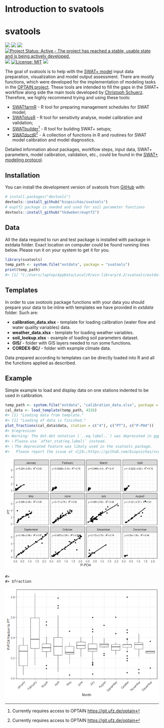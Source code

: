 Introduction to svatools
================

# svatools

[![](https://img.shields.io/badge/devel%20version-0.0.2-gold.svg)](https://github.com/biopsichas/svatools)
[![](https://img.shields.io/github/last-commit/biopsichas/svatools.svg)](https://github.com/biopsichas/svatools/commits/green)
[![](https://img.shields.io/badge/lifecycle-stable-brightgreen.svg)](https://lifecycle.r-lib.org/articles/stages.html#stable)
[![Project Status: Active - The project has reached a stable, usable
state and is being actively
developed.](https://www.repostatus.org/badges/latest/active.svg)](https://www.repostatus.org/#active)
[![](https://img.shields.io/github/languages/code-size/biopsichas/svatools.svg)](https://github.com/biopsichas/svatools)
[![License:
MIT](https://img.shields.io/badge/license-MIT-blue.svg)](https://cran.r-project.org/web/licenses/MIT)
[![](https://img.shields.io/badge/doi-10.5281/zenodo.7436013-yellow.svg)](https://doi.org/10.5281/zenodo.7436013)

The goal of svatools is to help with the [SWAT+
model](https://swat.tamu.edu/software/plus/) input data preparation,
visualization and model output assessment. There are mostly functions,
which were developed for the implementation of modeling tasks in the
[OPTAIN project](https://www.optain.eu/). These tools are intended to
fill the gaps in the SWAT+ workflow along side the main tools developed
by [Christoph Schuerz](https://www.ufz.de/index.php?en=49467).
Therefore, we highly recommend trying and using these tools:

- [SWATfarmR](http://chrisschuerz.github.io/SWATfarmR/) - R tool for
  preparing management schedules for SWAT model;
- [SWATplusR](https://chrisschuerz.github.io/SWATplusR/articles/SWATplusR.html) -
  R tool for sensitivity analyse, model calibration and validation;
- [SWATbuilder](https://git.ufz.de/optain/wp4-integrated-assessment/swat/bildr_script)[^1] -
  R tool for building SWAT+ setups;
- [SWATdoctR](https://git.ufz.de/schuerz/swatdoctr)[^2] - A collection
  of functions in R and routines for SWAT model calibration and model
  diagnostics.

Detailed information about packages, workflow steps, input data, SWAT+
parameters, model calibration, validation, etc., could be found in the
[SWAT+ modeling protocol](https://doi.org/10.5281/zenodo.7463395).

## Installation

You can install the development version of svatools from
[GitHub](https://github.com/) with:

``` r
# install.packages("devtools")
devtools::install_github("biopsichas/svatools")
# euptf2 package is needed and used for soil parameter functions
devtools::install_github("tkdweber/euptf2")
```

## Data

All the data required to run and test package is installed with package
in extdata folder. Exact location on computer could be found running
lines below. Please run it on your system to get it for you.

``` r
library(svatools)
temp_path <- system.file("extdata", package = "svatools")
print(temp_path)
#> [1] "C:/Users/laptop/AppData/Local/R/win-library/4.2/svatools/extdata"
```

## Templates

In order to use *svatools* package functions with your data you should
prepare your data to be inline with templates we have provided in
*extdata* folder. Such are:

- **calibration_data.xlsx** - template for loading calibration (water
  flow and water quality variables) data.
- **weather_data.xlsx** - template for loading weather variables.
- **soil_lookup.xlsx** - example of loading soil parameters dataset.
- **GIS/** - folder with GIS layers needed to run some functions.
- **CORDEX-BC/** - folder with example climate data.

Data prepared according to templates can be directly loaded into R and
all the functions applied as described.

## Example

Simple example to load and display data on one stations indented to be
used in calibration.

``` r
temp_path <- system.file("extdata", "calibration_data.xlsx", package = "svatools")
cal_data <- load_template(temp_path, 4326)
#> [1] "Loading data from template."
#> [1] "Loading of data is finished."
plot_fractions(cal_data$data, station = c("4"), c("PT"), c("P-PO4"))
#> $regression
#> Warning: The dot-dot notation (`..eq.label..`) was deprecated in ggplot2 3.4.0.
#> ℹ Please use `after_stat(eq.label)` instead.
#> ℹ The deprecated feature was likely used in the svatools package.
#>   Please report the issue at <]8;;https://github.com/biopsichas/svatools/issueshttps://github.com/biopsichas/svatools/issues]8;;>.
```

![](man/figures/example-1.png)<!-- -->

    #> 
    #> $fraction

![](man/figures/example-2.png)<!-- -->

[^1]: Currently requires access to OPTAIN <https://git.ufz.de/optain>

[^2]: Currently requires access to OPTAIN <https://git.ufz.de/optain>
